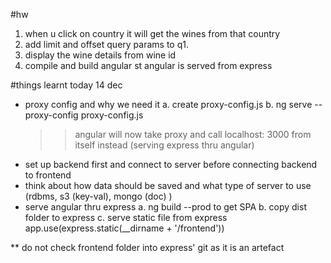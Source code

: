 #hw 
1. when u click on country it will get the wines from that country
2. add limit and offset query params to q1.
3. display the wine details from wine id
4. compile and build angular st angular is served from express

#things learnt today 14 dec
- proxy config and why we need it
    a. create proxy-config.js
    b. ng serve --proxy-config proxy-config.js
    >> angular will now take proxy and call localhost: 3000 from itself instead
    (serving express thru angular)
- set up backend first and connect to server before connecting backend to frontend
- think about how data should be saved and what type of server to use (rdbms, s3 (key-val), mongo (doc) )
- serve angular thru express
    a. ng build --prod to get SPA
    b. copy dist folder to express
    c. serve static file from express app.use(express.static(__dirname + '/frontend'))

** do not check frontend folder into express' git as it is an artefact